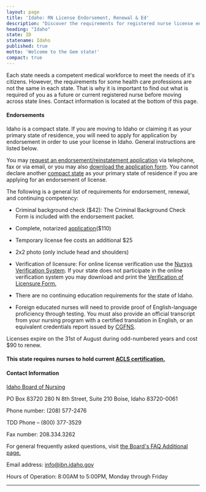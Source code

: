 ```yaml
---
layout: page
title: 'Idaho: RN License Endorsement, Renewal & Ed'
description: "Discover the requirements for registered nurse license endorsement, renewal, and continuing education in Idaho. Keep your nursing career on track.\r"
heading: "Idaho"
state: ID
statename: Idaho
published: true
motto: 'Welcome to the Gem state!'
compact: true
---
```


Each state needs a competent medical workforce to meet the needs of it's
citizens. However, the requirements for some health care professions are
not the same in each state. That is why it is important to find out what
is required of you as a future or current registered nurse before moving
across state lines. Contact information is located at the bottom of this
page.

#### Endorsements

Idaho is a compact state. If you are moving to Idaho or claiming it as
your primary state of residence, you will need to apply for application
by endorsement in order to use your license in Idaho. General
instructions are listed below.

You may [request an endorsement/reinstatement
application](https://ibn.idaho.gov/IBNPortal/LicensureByEndorsement.aspx?Agency=426&Board=IBON)
via telephone, fax or via email, or you may also [download the
application
form](https://ibn.idaho.gov/IBNPortal/IBN/UPDATED%20FORMS%202009/Licensure_by_Endorsement_RN.pdf).
You cannot declare another [compact
state](https://www.ncsbn.org/nurse-licensure-compact.htm) as your
primary state of residence if you are applying for an endorsement of
license.

The following is a general list of requirements for endorsement,
renewal, and continuing competency:

-   Criminal background check (\$42): The Criminal Background Check Form
    is included with the endorsement packet.

-   Complete, notarized
    [application](https://ibn.idaho.gov/IBNPortal/IBN/UPDATED%20FORMS%202009/Licensure_by_Endorsement_RN.pdf)(\$110)

  -   Temporary license fee costs an additional \$25

-   2x2 photo (only include head and shoulders)

-   Verification of licensure: For online license verification use the
    [Nursys Verification System](https://www.nursys.com/). If your state
    does not participate in the online verification system you may
    download and print the [Verification of Licensure
    Form.](https://ibn.idaho.gov/IBNPortal/IBN/Forms/verification_licensure.pdf)

-   There are no continuing education requirements for the state of
    Idaho.

-   Foreign educated nurses will need to provide proof of
    English-language proficiency through testing. You must also provide
    an official transcript from your nursing program with a certified
    translation in English, or an equivalent credentials report issued
    by [CGFNS](https://www.cgfns.org/).

Licenses expire on the 31st of August during odd-numbered years and cost
\$90 to renew.

#### This state requires nurses to hold current [ACLS certification.](https://www.acls.net/idaho-acls-pals-bls.htm)

#### Contact Information

[Idaho Board of Nursing](https://ibn.idaho.gov/)

PO Box 83720
280 N 8th Street, Suite 210
Boise, Idaho 83720-0061

Phone number: (208) 577-2476

TDD Phone – (800) 377-3529

Fax number: 208.334.3262

For general frequently asked questions, visit [the Board's FAQ
Additional
page.](https://ibn.idaho.gov/IBNPortal/BoardAdditional.aspx?Board=IBON&BureauLinkID=150)

Email address: <info@ibn.idaho.gov>

Hours of Operation: 8:00AM to 5:00PM, Monday through Friday

* * * * *
